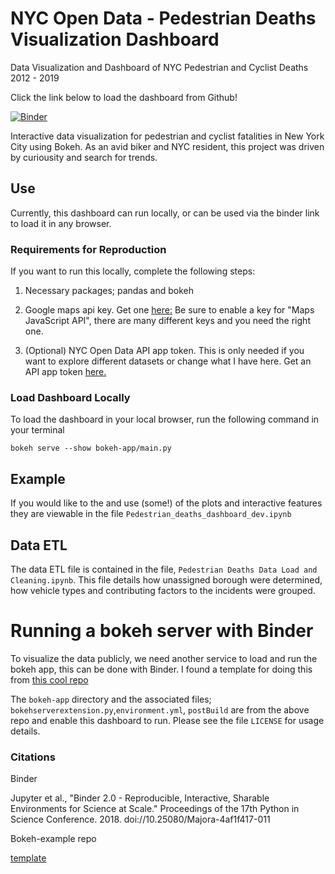 # NYC Open Data - Pedestrian Deaths Visualization Dashboard
Data Visualization and Dashboard of NYC Pedestrian and Cyclist Deaths 2012 - 2019

Click the link below to load the dashboard from Github!

[![Binder](https://mybinder.org/badge_logo.svg)](https://mybinder.org/v2/gh/Shampjeff/nyc_pedestrian_deaths_dashboard/master?urlpath=%2Fproxy%2F5006%2Fbokeh-app)


Interactive data visualization for pedestrian and cyclist fatalities in New York City using Bokeh.
As an avid biker and NYC resident, this project was driven by curiousity and search for trends. 


## Use
Currently, this dashboard can run locally, or can be used via the binder link to load it in any browser.  

### Requirements for Reproduction

If you want to run this locally, complete the following steps:

1. Necessary packages; pandas and bokeh

2. Google maps api key. Get one [here:](https://developers.google.com/maps/documentation/javascript/get-api-key)
Be sure to enable a key for "Maps JavaScript API", there are many different keys and you need the right one. 

3. (Optional) NYC Open Data API app token. 
This is only needed if you want to explore different datasets or change what I have here. Get an API app token [here.](https://opendata.cityofnewyork.us/)

### Load Dashboard Locally

To load the dashboard in your local browser, run the following command in your terminal

`bokeh serve --show bokeh-app/main.py`


## Example

If you would like to the and use (some!) of the plots and interactive features they are viewable in the file
`Pedestrian_deaths_dashboard_dev.ipynb` 

## Data ETL

The data ETL file is contained in the file, `Pedestrian Deaths Data Load and Cleaning.ipynb`. This file details how unassigned borough were determined, how vehicle types and contributing factors to the incidents were grouped. 

# Running a bokeh server with Binder

To visualize the data publicly, we need another service to load and run the bokeh app, this can be done with Binder. I found a template for doing this from [this cool repo](https://github.com/binder-examples/bokeh)

The `bokeh-app` directory and the associated files; `bokehserverextension.py`,`environment.yml`, `postBuild` are from the above repo and enable this dashboard to run. Please see the file `LICENSE` for usage details. 

### Citations

Binder 

Jupyter et al., "Binder 2.0 - Reproducible, Interactive, Sharable
Environments for Science at Scale." Proceedings of the 17th Python
in Science Conference. 2018. doi://10.25080/Majora-4af1f417-011


Bokeh-example repo

[template](https://github.com/binder-examples/bokeh)


